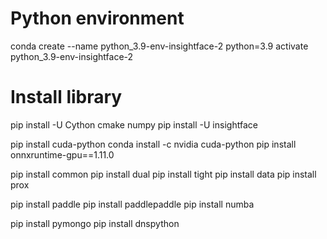# Python environment
conda create --name python_3.9-env-insightface-2 python=3.9
activate python_3.9-env-insightface-2

# Install library
pip install -U Cython cmake numpy
pip install -U insightface

pip install cuda-python
conda install -c nvidia cuda-python
pip install onnxruntime-gpu==1.11.0

pip install common
pip install dual
pip install tight
pip install data
pip install prox

pip install paddle
pip install paddlepaddle
pip install numba

pip install pymongo
pip install dnspython
